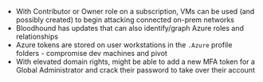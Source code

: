 - With Contributor or Owner role on a subscription, VMs can be used (and possibly created) to begin attacking connected on-prem networks
- Bloodhound has updates that can also identify/graph Azure roles and relationships
- Azure tokens are stored on user workstations in the `.Azure` profile folders - compromise dev machines and pivot
- With elevated domain rights, might be able to add a new MFA token for a Global Administrator and crack their password to take over their account